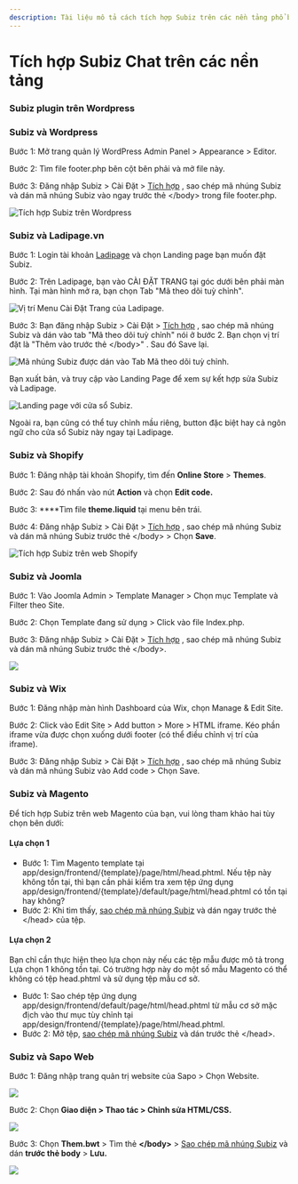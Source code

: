 ```yaml
---
description: Tài liệu mô tả cách tích hợp Subiz trên các nền tảng phổ biến hiện nay.
---
```


# Tích hợp Subiz Chat trên các nền tảng

### Subiz plugin trên Wordpress

### Subiz và Wordpress

Bước 1: Mở trang quản lý WordPress Admin Panel &gt; Appearance &gt; Editor.

Bước 2: Tìm file footer.php bên cột bên phải và mở file này.

Bước 3: Đăng nhập Subiz &gt; Cài Đặt &gt; [Tích hợp](https://app.subiz.com/settings/install) , sao chép mã nhúng Subiz và dán mã nhúng Subiz vào ngay trước thẻ &lt;/body&gt; trong file footer.php.

![T&#xED;ch h&#x1EE3;p Subiz tr&#xEA;n Wordpress](../../../.gitbook/assets/cai-subiz-wordpress.png)

### Subiz và Ladipage.vn 

Bước 1: Login tài khoản [Ladipage](https://ladipage.vn) và chọn Landing page bạn muốn đặt Subiz. 

Bước 2: Trên Ladipage, bạn vào CÀI ĐẶT TRANG tại góc dưới bên phải màn hình. Tại màn hình mở ra, bạn chọn Tab "Mã theo dõi tuỳ chỉnh". 

![V&#x1ECB; tr&#xED; Menu C&#xE0;i &#x110;&#x1EB7;t Trang c&#x1EE7;a Ladipage.](../../../.gitbook/assets/screen-shot-2018-11-30-at-00.39.56.png)

Bước 3: Bạn đăng nhập Subiz &gt; Cài Đặt &gt; [Tích hợp](https://app.subiz.com/settings/install) , sao chép mã nhúng Subiz và dán vào tab "Mã theo dõi tuỳ chỉnh" nói ở bước 2. Bạn chọn vị trí đặt là "Thêm vào trước thẻ &lt;/body&gt;" . Sau đó Save lại.

![M&#xE3; nh&#xFA;ng Subiz &#x111;&#x1B0;&#x1EE3;c d&#xE1;n v&#xE0;o Tab M&#xE3; theo d&#xF5;i tu&#x1EF3; ch&#x1EC9;nh.](../../../.gitbook/assets/screen-shot-2018-11-30-at-00.38.27.png)

Bạn xuất bản, và truy cập vào Landing Page để xem sự kết hợp sửa Subiz và Ladipage.

![Landing page v&#x1EDB;i c&#x1EED;a s&#x1ED5; Subiz.](../../../.gitbook/assets/screen-shot-2018-11-30-at-00.45.24.png)

Ngoài ra, bạn cũng có thể tuy chỉnh mầu riêng, button đặc biệt hay cả ngôn ngữ cho cửa sổ Subiz này ngay tại Ladipage. 

### Subiz và Shopify

Bước 1: Đăng nhập tài khoản Shopify, tìm đến **Online Store** &gt; **Themes**.

Bước 2: Sau đó nhấn vào nút **Action** và chọn **Edit code.**

Bước 3: ****Tìm file **theme.liquid** tại menu bên trái.

Bước 4: Đăng nhập Subiz &gt; Cài Đặt &gt; [Tích hợp](https://app.subiz.com/settings/install) , sao chép mã nhúng Subiz và dán mã nhúng Subiz trước thẻ &lt;/body&gt; &gt; Chọn **Save**.

![T&#xED;ch h&#x1EE3;p Subiz tr&#xEA;n web Shopify](../../../.gitbook/assets/spotify-1.gif)

### Subiz và Joomla

Bước 1: Vào Joomla Admin &gt; Template Manager &gt; Chọn mục Template và Filter theo Site.

Bước 2: Chọn Template đang sử dụng &gt; Click vào file Index.php.

Bước 3: Đăng nhập Subiz &gt; Cài Đặt &gt; [Tích hợp](https://app.subiz.com/settings/install) , sao chép mã nhúng Subiz và dán mã nhúng Subiz trước thẻ &lt;/body&gt;.

![](../../../.gitbook/assets/joomla2.gif)

### Subiz và Wix

Bước 1: Đăng nhập màn hình Dashboard của Wix, chọn Manage & Edit Site.

Bước 2: Click vào Edit Site &gt; Add button &gt; More &gt; HTML iframe. Kéo phần iframe vừa được chọn xuống dưới footer \(có thể điều chỉnh vị trí của iframe\).

Bước 3: Đăng nhập Subiz &gt; Cài Đặt &gt; [Tích hợp](https://app.subiz.com/settings/install) , sao chép mã nhúng Subiz và dán mã nhúng Subiz vào Add code &gt; Chọn Save.

### Subiz và Magento

Để tích hợp Subiz trên web Magento của bạn, vui lòng tham khảo hai tùy chọn bên dưới:

#### Lựa chọn 1

* Bước 1: Tìm Magento template tại app/design/frontend/{template}/page/html/head.phtml. Nếu tệp này không tồn tại, thì bạn cần phải kiểm tra xem tệp ứng dụng app/design/frontend/{template}/default/page/html/head.phtml có tồn tại hay không?
* Bước 2: Khi tìm thấy, [sao chép mã nhúng Subiz](https://app.subiz.com/settings/install) và dán ngay trước thẻ &lt;/head&gt; của tệp.

#### Lựa chọn 2

Bạn chỉ cần thực hiện theo lựa chọn này nếu các tệp mẫu được mô tả trong Lựa chọn 1 không tồn tại. Có trường hợp này do một số mẫu Magento có thể không có tệp head.phtml và sử dụng tệp mẫu cơ sở.

* Bước 1: Sao chép tệp ứng dụng app/design/frontend/default/page/html/head.phtml từ mẫu cơ sở mặc địch vào thư mục tùy chỉnh tại app/design/frontend/{template}/page/html/head.phtml.
* Bước 2: Mở tệp, [sao chép mã nhúng Subiz](https://app.subiz.com/settings/install) và dán trước thẻ &lt;/head&gt;.

### Subiz và Sapo Web

Bước 1: Đăng nhập trang quản trị website của Sapo &gt; Chọn Website.

![](../../../.gitbook/assets/1-sapo-copy.jpg)

Bước 2: Chọn **Giao diện &gt; Thao tác &gt; Chỉnh sửa HTML/CSS.**

![](../../../.gitbook/assets/2.-sapo-copy.jpg)

Bước 3: Chọn **Them.bwt** &gt; Tìm thẻ **&lt;/body&gt;** &gt; [Sao chép mã nhúng Subiz](https://app.subiz.com/settings/install) và dán **trước thẻ body** &gt; **Lưu.**

![](../../../.gitbook/assets/3.-sapo-copy.jpg)


